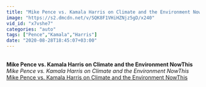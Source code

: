 ```yaml
---
title: "Mike Pence vs. Kamala Harris on Climate and the Environment NowThis"
image: "https://s2.dmcdn.net/v/SQK8F1VHiHZNjz5gD/x240"
vid_id: "x7vshe7"
categories: "auto"
tags: ["Pence","Kamala","Harris"]
date: "2020-08-28T18:45:07+03:00"
---
```

<br><b>Mike Pence vs. Kamala Harris on Climate and the Environment NowThis</b><br> <i>Mike Pence vs. Kamala Harris on Climate and the Environment NowThis</i><br> <u>Mike Pence vs. Kamala Harris on Climate and the Environment NowThis</u>
